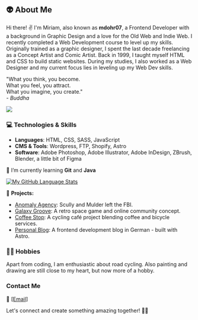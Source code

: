 ## 👽 About Me

Hi there! ✌️ I'm Miriam, also known as **mdohr07**, a Frontend Developer with a background in Graphic Design and a love for the Old Web and Indie Web.
I recently completed a Web Development course to level up my skills. Originally trained as a graphic designer, I spent the last decade freelancing as a Concept Artist and Comic Artist. 
Back in 1999, I taught myself HTML and CSS to build static websites. During my studies, I also worked as a Web Designer and my current focus lies in leveling up my Web Dev skills.

"What you think, you become.<br>
What you feel, you attract.<br>
What you imagine, you create."<br>
*- Buddha*

<img src="https://mdohr07.neocities.org/images/iwanttobelieve.gif">

### 💻 Technologies & Skills

- **Languages**: HTML, CSS, SASS, JavaScript
- **CMS & Tools**: Wordpress, FTP, Shopify, Astro
- **Software**: Adobe Photoshop, Adobe Illustrator, Adobe InDesign, ZBrush, Blender, a little bit of Figma

🌱 I’m currently learning **Git** and **Java**

[![My GitHub Language Stats](https://github-readme-stats.vercel.app/api/top-langs/?username=mdohr07&langs_count=5&theme=radical)]()


🌟 **Projects:**
- [Anomaly Agency](https://github.com/mdohr07/anomalyagency): Scully and Mulder left the FBI.
- [Galaxy Groove](https://github.com/mdohr07/galaxygroove): A retro space game and online community concept.
- [Coffee Stop](https://github.com/mdohr07/coffeestop): A cycling café project blending coffee and bicycle services.
- [Personal Blog](https://github.com/mdohr07/blog): A frontend development blog in German - built with Astro.

<!--
- 🔭 I’m currently working on [Anomaly Agency](https://github.com/mdohr07/anomalyagency) -->


### 🚴‍♀️ Hobbies

Apart from coding, I am enthusiastic about road cycling. Also painting and drawing are still close to my heart, but now more of a hobby.

### Contact Me
📧 <a href="mailto: mblip@duck.com">[Email]</a>

Let's connect and create something amazing together! 🚀✨

<!---
mdohr07/mdohr07 is a ✨ special ✨ repository because its `README.md` (this file) appears on your GitHub profile.
You can click the Preview link to take a look at your changes.
--->
